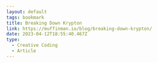 ```yaml
---
layout: default
tags: bookmark
title: Breaking Down Krypton
link: https://muffinman.io/blog/breaking-down-krypton/
date: 2023-04-12T18:55:40.467Z
type:
  - Creative Coding
  - Article
---
```

